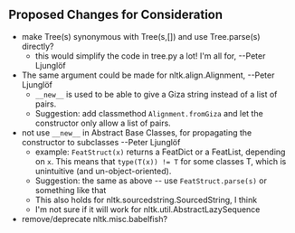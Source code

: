 ## Proposed Changes for Consideration

* make Tree(s) synonymous with Tree(s,[]) and use Tree.parse(s) directly?
  * this would simplify the code in tree.py a lot! I'm all for, --Peter Ljunglöf
* The same argument could be made for nltk.align.Alignment, --Peter Ljunglöf
  * `__new__` is used to be able to give a Giza string instead of a list of pairs. 
  * Suggestion: add classmethod `Alignment.fromGiza` and let the constructor only
    allow a list of pairs.
* not use `__new__` in Abstract Base Classes, for propagating the constructor to subclasses --Peter Ljunglöf
  * example: `FeatStruct(x)` returns a FeatDict or a FeatList, depending on `x`. 
    This means that `type(T(x)) != T` for some classes T, which is unintuitive (and un-object-oriented).
  * Suggestion: the same as above -- use `FeatStruct.parse(s)` or something like that
  * This also holds for nltk.sourcedstring.SourcedString, I think
  * I'm not sure if it will work for nltk.util.AbstractLazySequence
* remove/deprecate nltk.misc.babelfish?
